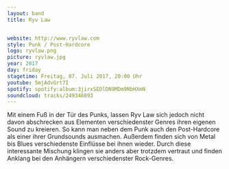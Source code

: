 ```yaml
---
layout: band
title: Ryv Law


website: http://www.ryvlaw.com
style: Punk / Post-Hardcore
logo: ryvlaw.png
picture: ryvlaw.jpg
year: 2017
day: friday
stagetime: Freitag, 07. Juli 2017, 20:00 Uhr
youtube: 5mjAdvGrt7I
spotify: spotify:album:3jirxSEDlDN9MDm9NbHXmN
soundcloud: tracks/249348893
---
```

Mit einem Fuß in der Tür des Punks, lassen Ryv Law sich jedoch nicht davon abschrecken aus Elementen verschiedenster Genres ihren eigenen Sound zu kreieren. So kann man neben dem Punk auch den Post-Hardcore als einer ihrer Grundsounds ausmachen. Außerdem finden sich von Metal bis Blues verschiedenste Einflüsse bei ihnen wieder. Durch diese interessante Mischung klingen sie anders aber trotzdem vertraut und finden Anklang bei den Anhängern verschiedenster Rock-Genres.
